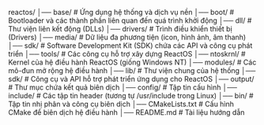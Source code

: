 reactos/
│── base/             # Ứng dụng hệ thống và dịch vụ nền
│── boot/             # Bootloader và các thành phần liên quan đến quá trình khởi động
│── dll/              # Thư viện liên kết động (DLLs)
│── drivers/          # Trình điều khiển thiết bị (Drivers)
│── media/            # Dữ liệu đa phương tiện (icon, hình ảnh, âm thanh)
│── sdk/              # Software Development Kit (SDK) chứa các API và công cụ phát triển
│── tools/            # Các công cụ hỗ trợ xây dựng ReactOS
│── ntoskrnl/         # Kernel của hệ điều hành ReactOS (giống Windows NT)
│── modules/          # Các mô-đun mở rộng hệ điều hành
│── lib/              # Thư viện chung của hệ thống
│── sdk/              # Công cụ và API hỗ trợ phát triển ứng dụng cho ReactOS
│── output/           # Thư mục chứa kết quả biên dịch
│── config/           # Tập tin cấu hình
│── include/          # Các tập tin header (tương tự /usr/include trong Linux)
│── bin/              # Tập tin nhị phân và công cụ biên dịch
│── CMakeLists.txt    # Cấu hình CMake để biên dịch hệ điều hành
│── README.md         # Tài liệu hướng dẫn
